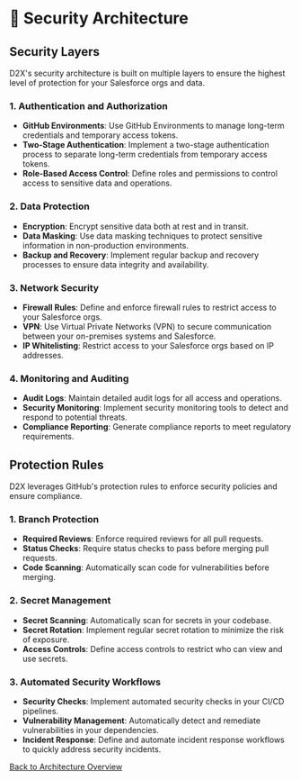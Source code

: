 # 🔐 Security Architecture

## Security Layers

D2X's security architecture is built on multiple layers to ensure the highest level of protection for your Salesforce orgs and data.

### 1. Authentication and Authorization

- **GitHub Environments**: Use GitHub Environments to manage long-term credentials and temporary access tokens.
- **Two-Stage Authentication**: Implement a two-stage authentication process to separate long-term credentials from temporary access tokens.
- **Role-Based Access Control**: Define roles and permissions to control access to sensitive data and operations.

### 2. Data Protection

- **Encryption**: Encrypt sensitive data both at rest and in transit.
- **Data Masking**: Use data masking techniques to protect sensitive information in non-production environments.
- **Backup and Recovery**: Implement regular backup and recovery processes to ensure data integrity and availability.

### 3. Network Security

- **Firewall Rules**: Define and enforce firewall rules to restrict access to your Salesforce orgs.
- **VPN**: Use Virtual Private Networks (VPN) to secure communication between your on-premises systems and Salesforce.
- **IP Whitelisting**: Restrict access to your Salesforce orgs based on IP addresses.

### 4. Monitoring and Auditing

- **Audit Logs**: Maintain detailed audit logs for all access and operations.
- **Security Monitoring**: Implement security monitoring tools to detect and respond to potential threats.
- **Compliance Reporting**: Generate compliance reports to meet regulatory requirements.

## Protection Rules

D2X leverages GitHub's protection rules to enforce security policies and ensure compliance.

### 1. Branch Protection

- **Required Reviews**: Enforce required reviews for all pull requests.
- **Status Checks**: Require status checks to pass before merging pull requests.
- **Code Scanning**: Automatically scan code for vulnerabilities before merging.

### 2. Secret Management

- **Secret Scanning**: Automatically scan for secrets in your codebase.
- **Secret Rotation**: Implement regular secret rotation to minimize the risk of exposure.
- **Access Controls**: Define access controls to restrict who can view and use secrets.

### 3. Automated Security Workflows

- **Security Checks**: Implement automated security checks in your CI/CD pipelines.
- **Vulnerability Management**: Automatically detect and remediate vulnerabilities in your dependencies.
- **Incident Response**: Define and automate incident response workflows to quickly address security incidents.

[Back to Architecture Overview](./index.md)
